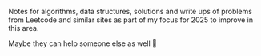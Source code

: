 Notes for algorithms, data structures, solutions and write ups of problems from
Leetcode and similar sites as part of my focus for 2025 to improve in this
area.

Maybe they can help someone else as well 🫶

